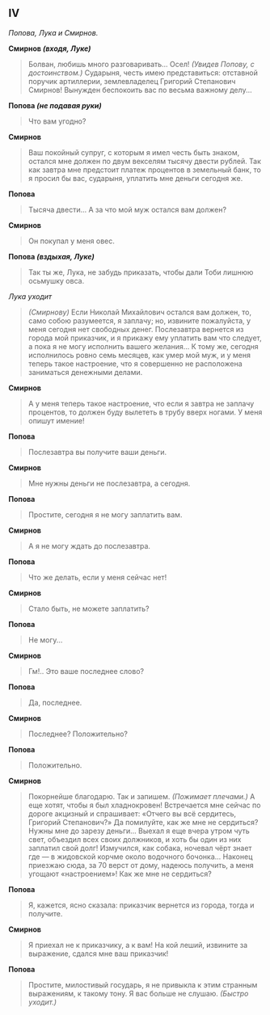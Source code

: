 
## IV
*Попова, Лука и Смирнов.*

**Смирнов *(входя, Луке)***
> Болван, любишь много разговаривать... Осел! *(Увидев Попову, с достоинством.)* Сударыня, честь имею представиться: отставной поручик артиллерии, землевладелец Григорий Степанович Смирнов! Вынужден беспокоить вас по весьма важному делу...

**Попова *(не подавая руки)***
> Что вам угодно?

**Смирнов**
> Ваш покойный супруг, с которым я имел честь быть знаком, остался мне должен по двум векселям тысячу двести рублей. Так как завтра мне предстоит платеж процентов в земельный банк, то я просил бы вас, сударыня, уплатить мне деньги сегодня же.

**Попова**
> Тысяча двести... А за что мой муж остался вам должен?

**Смирнов**
> Он покупал у меня овес.

**Попова *(вздыхая, Луке)***
> Так ты же, Лука, не забудь приказать, чтобы дали Тоби лишнюю осьмушку овса.

*Лука уходит*

> *(Смирнову)* Если Николай Михайлович остался вам должен, то, само собою разумеется, я заплачу; но, извините пожалуйста, у меня сегодня нет свободных денег. Послезавтра вернется из города мой приказчик, и я прикажу ему уплатить вам что следует, а пока я не могу исполнить вашего желания... К тому же, сегодня исполнилось ровно семь месяцев, как умер мой муж, и у меня теперь такое настроение, что я совершенно не расположена заниматься денежными делами.

**Смирнов**
> А у меня теперь такое настроение, что если я завтра не заплачу процентов, то должен буду вылететь в трубу вверх ногами. У меня опишут имение!

**Попова**
> Послезавтра вы получите ваши деньги.

**Смирнов**
> Мне нужны деньги не послезавтра, а сегодня.

**Попова**
> Простите, сегодня я не могу заплатить вам.

**Смирнов**
> А я не могу ждать до послезавтра.

**Попова**
> Что же делать, если у меня сейчас нет!

**Смирнов**
> Стало быть, не можете заплатить?

**Попова**
> Не могу...

**Смирнов**
> Гм!.. Это ваше последнее слово?

**Попова**
> Да, последнее.

**Смирнов**
> Последнее? Положительно?

**Попова**
> Положительно.

**Смирнов**
> Покорнейше благодарю. Так и запишем. *(Пожимает плечами.)* А еще хотят, чтобы я был хладнокровен! Встречается мне сейчас по дороге акцизный и спрашивает: «Отчего вы всё сердитесь, Григорий Степанович?» Да помилуйте, как же мне не сердиться? Нужны мне до зарезу деньги... Выехал я еще вчера утром чуть свет, объездил всех своих должников, и хоть бы один из них заплатил свой долг! Измучился, как собака, ночевал чёрт знает где — в жидовской корчме около водочного бочонка... Наконец приезжаю сюда, за 70 верст от дому, надеюсь получить, а меня угощают «настроением»! Как же мне не сердиться?

**Попова**
> Я, кажется, ясно сказала: приказчик вернется из города, тогда и получите.

**Смирнов**
> Я приехал не к приказчику, а к вам! На кой леший, извините за выражение, сдался мне ваш приказчик!

**Попова**
> Простите, милостивый государь, я не привыкла к этим странным выражениям, к такому тону. Я вас больше не слушаю. *(Быстро уходит.)*
